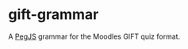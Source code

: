 gift-grammar
============

A [PegJS][pegjs] grammar for the Moodles GIFT quiz format.

[pegjs]: https://pegjs.org/
